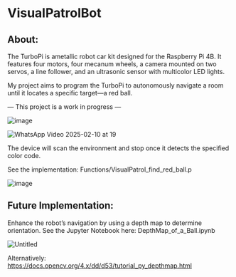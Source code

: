 # VisualPatrolBot
## About:
The TurboPi is ametallic robot car kit designed for the Raspberry Pi 4B. It features four motors, four mecanum wheels, a camera mounted on two servos, a line follower, and an ultrasonic sensor with multicolor LED lights.

My project aims to program the TurboPi to autonomously navigate a room until it locates a specific target—a red ball.

— This project is a work in progress —

![image](https://github.com/user-attachments/assets/5d9a7d66-eb20-41c7-90b4-b0651535d3c6)

![WhatsApp Video 2025-02-10 at 19](https://github.com/user-attachments/assets/8d940837-5fc2-4426-b374-d9fd4d61e1e0)


The device will scan the environment and stop once it detects the specified color code.

See the implementation: Functions/VisualPatrol_find_red_ball.p

![image](https://github.com/user-attachments/assets/ecc0ca86-dca1-4145-aabb-e4ce3eb5ba64)

## Future Implementation:

Enhance the robot’s navigation by using a depth map to determine orientation. See the Jupyter Notebook here: DepthMap_of_a_Ball.ipynb

![Untitled](https://github.com/user-attachments/assets/d00250e2-74e8-4a2f-aae7-24957d47fa86)

Alternatively: https://docs.opencv.org/4.x/dd/d53/tutorial_py_depthmap.html

